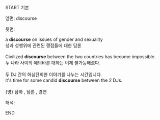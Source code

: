 START
기본

앞면:
discourse


뒷면:
<div>a <strong>discourse</strong> on issues of gender and sexuality </div><div><div>성과 성행위에 관련된 쟁점들에 대한 담론</div></div><div><br></div><div><div>Civilized <strong>discourse</strong> between the two countries has become impossible. </div><div><div>두 나라 사이의 예의바른 대화는 이제 불가능해졌다.</div></div></div><div><br></div><div><div><div>두 DJ 간의 허심탄회한 이야기를 나누는 시간입니다.</div></div><div><div>it's time for some candid <strong>discourse</strong> between the 2 DJs.</div></div></div><div><br></div><div>{명} 담화 , 담론 , 경연</div>


해석:

END